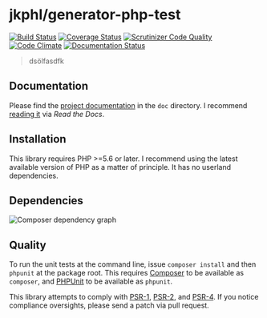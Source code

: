# jkphl/generator-php-test

[![Build Status][travis-image]][travis-url] [![Coverage Status][coveralls-image]][coveralls-url] [![Scrutinizer Code Quality][scrutinizer-image]][scrutinizer-url] [![Code Climate][codeclimate-image]][codeclimate-url] [![Documentation Status][readthedocs-image]][readthedocs-url]

> dsölfasdfk

## Documentation

Please find the [project documentation](doc/index.md) in the `doc` directory. I recommend [reading it](http://jkphl-generator-php-test.readthedocs.io/) via *Read the Docs*.

## Installation

This library requires PHP >=5.6 or later. I recommend using the latest available version of PHP as a matter of principle. It has no userland dependencies.

## Dependencies

![Composer dependency graph](https://rawgit.com/jkphl/generator-php-test/master/doc/dependencies.svg)

## Quality

To run the unit tests at the command line, issue `composer install` and then `phpunit` at the package root. This requires [Composer](http://getcomposer.org/) to be available as `composer`, and [PHPUnit](http://phpunit.de/manual/) to be available as `phpunit`.

This library attempts to comply with [PSR-1][], [PSR-2][], and [PSR-4][]. If you notice compliance oversights, please send a patch via pull request.

[PSR-1]: https://github.com/php-fig/fig-standards/blob/master/accepted/PSR-1-basic-coding-standard.md
[PSR-2]: https://github.com/php-fig/fig-standards/blob/master/accepted/PSR-2-coding-style-guide.md
[PSR-4]: https://github.com/php-fig/fig-standards/blob/master/accepted/PSR-4-autoloader.md

[travis-image]: https://secure.travis-ci.org/jkphl/generator-php-test.svg
[travis-url]: https://travis-ci.org/jkphl/generator-php-test
[coveralls-image]: https://coveralls.io/repos/jkphl/generator-php-test/badge.svg?branch=master&service=github
[coveralls-url]: https://coveralls.io/github/jkphl/generator-php-test?branch=master
[scrutinizer-image]: https://scrutinizer-ci.com/g/jkphl/generator-php-test/badges/quality-score.png?b=master
[scrutinizer-url]: https://scrutinizer-ci.com/g/jkphl/generator-php-test/?branch=master
[codeclimate-image]: https://scrutinizer-ci.com/g/jkphl/generator-php-test/badges/quality-score.png?b=master
[codeclimate-url]: https://scrutinizer-ci.com/g/jkphl/generator-php-test/?branch=master
[readthedocs-image]: https://readthedocs.org/projects/jkphl-generator-php-test/badge/?version=latest
[readthedocs-url]: http://jkphl-generator-php-test.readthedocs.io/en/latest/?badge=latest
